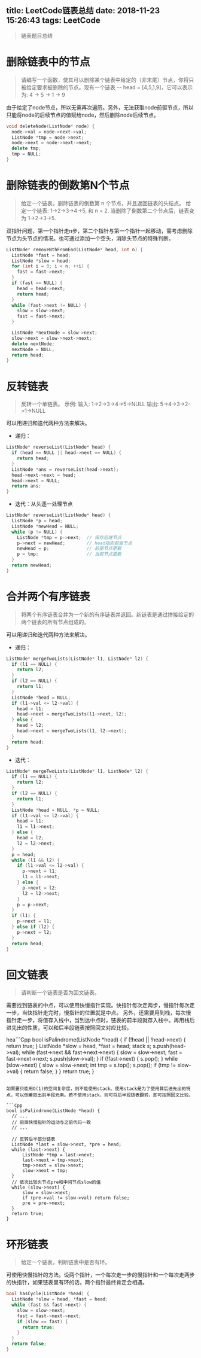 title: LeetCode链表总结
date: 2018-11-23 15:26:43
tags: LeetCode
---

> 链表题目总结
<!-- more -->
# 删除链表中的节点

> 请编写一个函数，使其可以删除某个链表中给定的（非末尾）节点，你将只被给定要求被删除的节点。现有一个链表 -- head = [4,5,1,9]，它可以表示为: 4 -> 5 -> 1 -> 9

由于给定了node节点，所以无需再次遍历。另外，无法获取node前驱节点，所以只能将node的后续节点的值赋给node，然后删除node后续节点。

```Cpp
void deleteNode(ListNode* node) {
  node->val = node->next->val;
  ListNode *tmp = node->next;
  node->next = node->next->next;
  delete tmp;
  tmp = NULL;
}
```

# 删除链表的倒数第N个节点

> 给定一个链表，删除链表的倒数第 n 个节点，并且返回链表的头结点。
给定一个链表: 1->2->3->4->5, 和 n = 2.
当删除了倒数第二个节点后，链表变为 1->2->3->5.

双指针问题，第一个指针走n步，第二个指针与第一个指针一起移动，需考虑删除节点为头节点的情况。也可通过添加一个空头，消除头节点的特殊判断。

```Cpp
ListNode* removeNthFromEnd(ListNode* head, int n) {
  ListNode *fast = head;
  ListNode *slow = head;
  for (int i = 0; i < n; ++i) {
    fast = fast->next;
  }
  if (fast == NULL) {
    head = head->next;
    return head;
  }
  while (fast->next != NULL) {
    slow = slow->next;
    fast = fast->next;
  }

  ListNode *nextNode = slow->next;
  slow->next = slow->next->next;
  delete nextNode;
  nextNode = NULL;
  return head;
}
```

# 反转链表

> 反转一个单链表。
示例:
输入: 1->2->3->4->5->NULL
输出: 5->4->3->2->1->NULL

可以用递归和迭代两种方法来解决。
* 递归：
```Cpp
ListNode* reverseList(ListNode* head) {
  if (head == NULL || head->next == NULL) {
    return head;
  }
  ListNode *ans = reverseList(head->next);
  head->next->next = head;
  head->next = NULL;
  return ans;
}
```

* 迭代：从头逐一处理节点
```Cpp
ListNode* reverseList(ListNode* head) {
  ListNode *p = head;
  ListNode *newHead = NULL;
  while (p != NULL) {
    ListNode *tmp = p->next;  // 保存后继节点
    p->next = newHead;        // head指向前驱节点
    newHead = p;              // 前驱节点更新
    p = tmp;                  // 当前节点更新
  }
  return newHead;
}
```

# 合并两个有序链表

> 将两个有序链表合并为一个新的有序链表并返回。新链表是通过拼接给定的两个链表的所有节点组成的。

可以用递归和迭代两种方法来解决。
* 递归：
```Cpp
ListNode* mergeTwoLists(ListNode* l1, ListNode* l2) {
  if (l1 == NULL) {
    return l2;
  }
  if (l2 == NULL) {
    return l1;
  }
  ListNode *head = NULL;
  if (l1->val <= l2->val) {
    head = l1;
    head->next = mergeTwoLists(l1->next, l2);
  } else {
    head = l2;
    head->next = mergeTwoLists(l1, l2->next);
  }
  return head;
}
```

* 迭代：
```Cpp
ListNode* mergeTwoLists(ListNode* l1, ListNode* l2) {
  if (l1 == NULL) {
    return l2;
  }
  if (l2 == NULL) {
    return l1;
  }
  ListNode *head = NULL, *p = NULL;
  if (l1->val <= l2->val) {
    head = l1;
    l1 = l1->next;
  } else {
    head = l2;
    l2 = l2->next;
  }
  p = head;
  while (l1 && l2) {
    if (l1->val <= l2->val) {
      p->next = l1;
      l1 = l1->next;
    } else {
      p->next = l2;
      l2 = l2->next;
    }
    p = p->next;
  }
  if (l1) {
    p->next = l1;
  } else if (l2) {
    p->next = l2;
  }
  return head;
}
```

# 回文链表

> 请判断一个链表是否为回文链表。

需要找到链表的中点，可以使用快慢指针实现。快指针每次走两步，慢指针每次走一步，当快指针走完时，慢指针的位置就是中点。
另外，还需要用到栈，每次慢指针走一步，将值存入栈中，当到达中点时，链表的前半段就存入栈中。再用栈后进先出的性质，可以和后半段链表按照回文对应比较。

hea```Cpp
bool isPalindrome(ListNode *head) {
  if (!head || !head->next) {
    return true;
  }
  ListNode *slow = head, *fast = head;
  stack<int> s;
  s.push(head->val);
  while (fast->next && fast->next->next) {
    slow = slow->next;
    fast = fast->next->next;
    s.push(slow->val);
  }
  if (!fast->next) {
    s.pop();
  }
  while (slow->next) {
    slow = slow->next;
    int tmp = s.top();
    s.pop();
    if (tmp != slow->val) {
      return false;
    }
  }
  return true;
}
```

如果要只能用O(1)的空间复杂度，则不能使用stack。使用stack是为了使用其后进先出的特点，可以倒着取出前半段元素。若不使用stack，则可将后半段链表翻转，即可按照回文比较。

```Cpp
bool isPalindrome(ListNode *head) {
  // ...
  // 前面快慢指针的运动与之前代码一致
  // ...

  // 反转后半部分链表
  ListNode *last = slow->next, *pre = head;
  while (last->next) {
      ListNode *tmp = last->next;
      last->next = tmp->next;
      tmp->next = slow->next;
      slow->next = tmp;
  }
  // 依次比较头节点pre和中间节点slow的值
  while (slow->next) {
      slow = slow->next;
      if (pre->val != slow->val) return false;
      pre = pre->next;
  }
  return true;
}
```

# 环形链表

> 给定一个链表，判断链表中是否有环。

可使用快慢指针的方法。设两个指针，一个每次走一步的慢指针和一个每次走两步的快指针，如果链表里有环的话，两个指针最终肯定会相遇。

```Cpp
bool hasCycle(ListNode *head) {
  ListNode *slow = head, *fast = head;
  while (fast && fast->next) {
    slow = slow->next;
    fast = fast->next->next;
    if (slow == fast) {
      return true;
    }
  }
  return false;
}
```